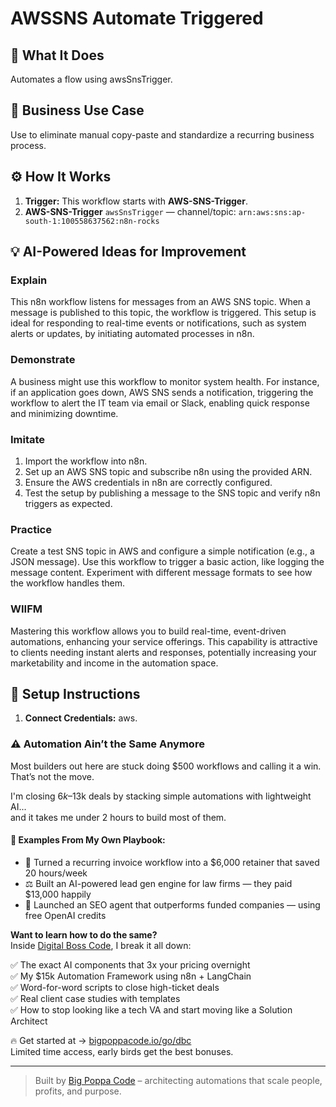 # AWSSNS Automate Triggered
  ## 🚀 What It Does
  Automates a flow using awsSnsTrigger.
  
  ## 💼 Business Use Case
  Use to eliminate manual copy-paste and standardize a recurring business process.
  
  ## ⚙️ How It Works
  1. **Trigger:** This workflow starts with **AWS-SNS-Trigger**.
  2. **AWS-SNS-Trigger** `awsSnsTrigger` — channel/topic: `arn:aws:sns:ap-south-1:100558637562:n8n-rocks`
  
  ## 💡 AI-Powered Ideas for Improvement
  ### Explain
This n8n workflow listens for messages from an AWS SNS topic. When a message is published to this topic, the workflow is triggered. This setup is ideal for responding to real-time events or notifications, such as system alerts or updates, by initiating automated processes in n8n.

### Demonstrate
A business might use this workflow to monitor system health. For instance, if an application goes down, AWS SNS sends a notification, triggering the workflow to alert the IT team via email or Slack, enabling quick response and minimizing downtime.

### Imitate
1. Import the workflow into n8n.
2. Set up an AWS SNS topic and subscribe n8n using the provided ARN.
3. Ensure the AWS credentials in n8n are correctly configured.
4. Test the setup by publishing a message to the SNS topic and verify n8n triggers as expected.

### Practice
Create a test SNS topic in AWS and configure a simple notification (e.g., a JSON message). Use this workflow to trigger a basic action, like logging the message content. Experiment with different message formats to see how the workflow handles them.

### WIIFM
Mastering this workflow allows you to build real-time, event-driven automations, enhancing your service offerings. This capability is attractive to clients needing instant alerts and responses, potentially increasing your marketability and income in the automation space.
  
  ## 🔧 Setup Instructions
  1. **Connect Credentials:** aws.
  
### ⚠️ Automation Ain’t the Same Anymore

Most builders out here are stuck doing $500 workflows and calling it a win.  
That’s not the move.  

I'm closing $6k–$13k deals by stacking simple automations with lightweight AI...  
and it takes me under 2 hours to build most of them.

#### 🧠 Examples From My Own Playbook:
- 🔁 Turned a recurring invoice workflow into a $6,000 retainer that saved 20 hours/week  
- ⚖️ Built an AI-powered lead gen engine for law firms — they paid $13,000 happily  
- 🚀 Launched an SEO agent that outperforms funded companies — using free OpenAI credits  

**Want to learn how to do the same?**  
Inside [Digital Boss Code](https://bigpoppacode.io/go/dbc), I break it all down:

✅ The exact AI components that 3x your pricing overnight  
✅ My $15k Automation Framework using n8n + LangChain  
✅ Word-for-word scripts to close high-ticket deals  
✅ Real client case studies with templates  
✅ How to stop looking like a tech VA and start moving like a Solution Architect  

🔥 Get started at → [bigpoppacode.io/go/dbc](https://bigpoppacode.io/go/dbc)  
Limited time access, early birds get the best bonuses.

---
> Built by [Big Poppa Code](https://bigpoppacode.io) – architecting automations that scale people, profits, and purpose.
  